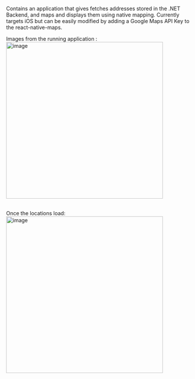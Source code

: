 Contains an application that gives fetches addresses stored in the .NET Backend, and maps and displays them using native mapping.  Currently targets iOS but can be easily modified by adding a Google Maps API Key to the react-native-maps.

Images from the running application : 
<br>
<img width="424" alt="image" src="https://github.com/JesseBr925/ReactNativeExamples/assets/43247149/f4c4c51b-12a8-4ffc-9bf8-1046418ee131">

<br>
Once the locations load:
<br>
<img width="424" alt="image" src="https://github.com/JesseBr925/ReactNativeExamples/assets/43247149/48e0437e-04d0-47ce-bad4-0476b782d242">

<br>

